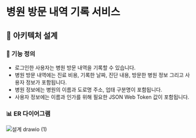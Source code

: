 # 병원 방문 내역 기록 서비스

## 📝 아키텍처 설계

### 🔨 기능 정의 
- 로그인한 사용자는 병원 방문 내역을 기록할 수 있습니다.
- 병원 방문 내역에는 진료 비용, 기록한 날짜, 진단 내용, 방문한 병원 정보 그리고 사용자 정보가 포함됩니다.
- 병원 정보에는 병원의 이름과 도로명 주소, 업태 구분명이 포함됩니다.
- 사용자 정보에는 이름과 인가를 위해 필요한 JSON Web Token 값이 포함됩니다.

### 📊 ER 다이어그램


![설계 drawio (1)](https://user-images.githubusercontent.com/113348293/206086693-854ee5f0-0cbe-4620-82e3-24b2d4ddd7ca.png)
